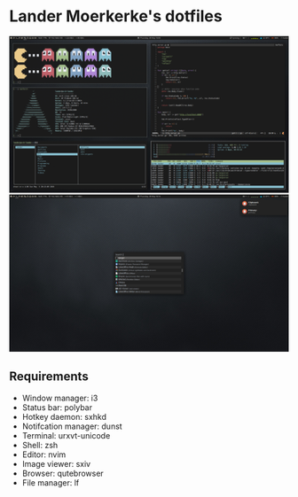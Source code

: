 # Lander Moerkerke's dotfiles

![screenshot1](screenshot1.png)
![screenshot2](screenshot2.png)

## Requirements

-   Window manager: i3
-   Status bar: polybar
-   Hotkey daemon: sxhkd
-   Notifcation manager: dunst
-   Terminal: urxvt-unicode
-   Shell: zsh
-   Editor: nvim
-   Image viewer: sxiv
-   Browser: qutebrowser
-   File manager: lf
